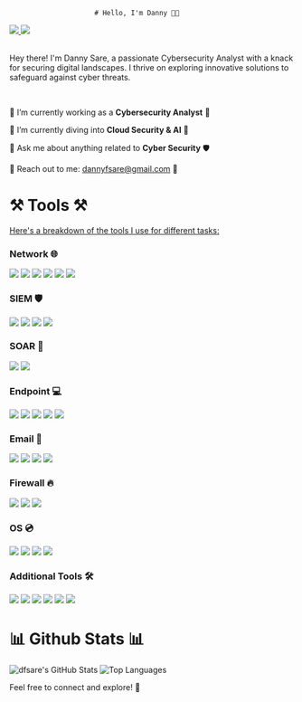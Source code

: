                          # Hello, I'm Danny 👨‍💻

<div align="left"> 
  <a href="dannyfsare@gmail.com" target="_blank">
    <img src="https://img.shields.io/badge/Gmail-D14836?style=for-the-badge&logo=gmail&logoColor=white" target="_blank" />
  </a> 
  <a href="#" target="_blank">
    <img src="https://img.shields.io/badge/LinkedIn-0077B5?style=for-the-badge&logo=linkedin&logoColor=white" target="_blank" />
  </a>
</div>

<br> 

Hey there! I'm Danny Sare, a passionate Cybersecurity Analyst with a knack for securing digital landscapes. I thrive on exploring innovative solutions to safeguard against cyber threats.

<br>

<div align="left">
 
🔭 I’m currently working as a **Cybersecurity Analyst** 💼

🌱 I’m currently diving into **Cloud Security & AI** 🚀

💬 Ask me about anything related to **Cyber Security** 🛡️

📧 Reach out to me: dannyfsare@gmail.com 📩

 </div>

# ⚒️ Tools ⚒️ 
[Here's a breakdown of the tools I use for different tasks:](#)

### Network 🌐
<div>
    <img src="https://img.shields.io/badge/-Wireshark-1679A7?&style=for-the-badge&logo=Wireshark&logoColor=white" />
    <img src="https://img.shields.io/badge/-Suricata-EF3B2D?&style=for-the-badge&logo=Suricata&logoColor=white" />
    <img src="https://img.shields.io/badge/-Zeek-777BB4?&style=for-the-badge&logo=Zeek&logoColor=white" />
    <img src="https://img.shields.io/badge/-NMAP-000000?&style=for-the-badge&logo=nmap&logoColor=white" />
    <img src="https://img.shields.io/badge/-TSHARK-444444?&style=for-the-badge&logo=Wireshark&logoColor=white" />
    <img src="https://img.shields.io/badge/-RSA_NetWitness-3A7F29?&style=for-the-badge&logo=RSA&logoColor=white" />
</div>

### SIEM 🛡️
<div>
    <img src="https://img.shields.io/badge/-Splunk-000000?&style=for-the-badge&logo=Splunk&logoColor=white" />
    <img src="https://img.shields.io/badge/-Microsoft_Sentinel-0078D4?&style=for-the-badge&logo=Microsoft&logoColor=white" />
    <img src="https://img.shields.io/badge/-Elastic-005571?&style=for-the-badge&logo=Elastic&logoColor=white" />
    <img src="https://img.shields.io/badge/-Qradar-061639?&style=for-the-badge&logo=QRadar&logoColor=white" />
</div>

### SOAR 🚀
<div>
    <img src="https://img.shields.io/badge/-Splunk_SOAR-000000?&style=for-the-badge&logo=Splunk&logoColor=white" />
    <img src="https://img.shields.io/badge/-XSOAR-FF6600?&style=for-the-badge&logo=Palo%20Alto%20Networks&logoColor=white" />
</div>

### Endpoint 💻
<div>
    <img src="https://img.shields.io/badge/-MICROSOFT_DEFENDER_FOR_ENDPOINT-00A4EF?&style=for-the-badge&logo=Microsoft&logoColor=white" />
    <img src="https://img.shields.io/badge/-CROWDSTRIKE-0083E8?&style=for-the-badge&logo=CrowdStrike&logoColor=white" />
    <img src="https://img.shields.io/badge/-SENTINELONE-7913FE?&style=for-the-badge&logo=SentinelOne&logoColor=white" />
    <img src="https://img.shields.io/badge/-CYBEREASON-000000?&style=for-the-badge&logo=Cybereason&logoColor=white" />
    <img src="https://img.shields.io/badge/-FIREEYE-EE3124?&style=for-the-badge&logo=FireEye&logoColor=white" />
</div>

### Email 📧
<div>
    <img src="https://img.shields.io/badge/-Mimecast-00548F?&style=for-the-badge&logo=Mimecast&logoColor=white" />
    <img src="https://img.shields.io/badge/-Proofpoint-2C3039?&style=for-the-badge&logo=Proofpoint&logoColor=white" />
    <img src="https://img.shields.io/badge/-Checkpoint_Harmony-0066CC?&style=for-the-badge&logo=Check%20Point&logoColor=white" />
    <img src="https://img.shields.io/badge/-Trelix-006699?&style=for-the-badge&logo=Trelix&logoColor=white" />
</div>

### Firewall 🔥
<div>
    <img src="https://img.shields.io/badge/-McAfee-CA2236?&style=for-the-badge&logo=McAfee&logoColor=white" />
    <img src="https://img.shields.io/badge/-Checkpoint-0066CC?&style=for-the-badge&logo=Check%20Point&logoColor=white" />
    <img src="https://img.shields.io/badge/-Guardicore-36ADD8?&style=for-the-badge&logo=Guardicore&logoColor=white" />
</div>

### OS 💿
<div>
    <img src="https://img.shields.io/badge/-Windows-0078D6?&style=for-the-badge&logo=Windows&logoColor=white" />
    <img src="https://img.shields.io/badge/-Windows_Server-0078D6?&style=for-the-badge&logo=Windows%20Server&logoColor=white" />
    <img src="https://img.shields.io/badge/-Kali_Linux-557C94?&style=for-the-badge&logo=Kali%20Linux&logoColor=white" />
    <img src="https://img.shields.io/badge/-MacOs-000000?&style=for-the-badge&logo=Apple&logoColor=white" />
</div>

### Additional Tools 🛠️
<div>
    <img src="https://img.shields.io/badge/-Anomali_ThreatStream-000000?&style=for-the-badge&logo=Anomali&logoColor=white" />
    <img src="https://img.shields.io/badge/-Axonius-FF4088?&style=for-the-badge&logo=Axonius&logoColor=white" />
    <img src="https://img.shields.io/badge/-Cisco_CloudLock-1BA0D7?&style=for-the-badge&logo=Cisco&logoColor=white" />
    <img src="https://img.shields.io/badge/-ServiceNow-0074E0?&style=for-the-badge&logo=ServiceNow&logoColor=white" />
    <img src="https://img.shields.io/badge/-Remedy-005B9A?&style=for-the-badge&logo=BMC%20Software&logoColor=white" />
    <img src="https://img.shields.io/badge/-Jira-0052CC?&style=for-the-badge&logo=Jira%20Software&logoColor=white" />
</div>

# 📊 Github Stats 📊
![dfsare's GitHub Stats](https://github-readme-stats.vercel.app/api?username=dfsare&show_icons=true&theme=radical)
![Top Languages](https://github-readme-stats.vercel.app/api/top-langs/?username=dfsare&show_icons=true&theme=radical)

Feel free to connect and explore! 🚀
